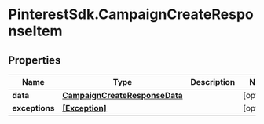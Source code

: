 # PinterestSdk.CampaignCreateResponseItem

## Properties

Name | Type | Description | Notes
------------ | ------------- | ------------- | -------------
**data** | [**CampaignCreateResponseData**](CampaignCreateResponseData.md) |  | [optional] 
**exceptions** | [**[Exception]**](Exception.md) |  | [optional] 


